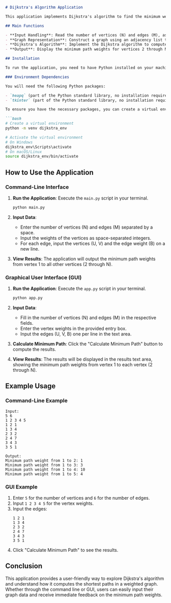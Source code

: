 ```markdown
# Dijkstra's Algorithm Application

This application implements Dijkstra's algorithm to find the minimum weight path in a graph. It allows users to input the number of vertices and edges, the weights of the vertices, and the edges themselves. The application can be run via a command-line interface or a graphical user interface (GUI).

## Main Functions

- **Input Handling**: Read the number of vertices (N) and edges (M), as well as the weights of the vertices and the edges connecting them.
- **Graph Representation**: Construct a graph using an adjacency list to represent the connections and weights between vertices.
- **Dijkstra's Algorithm**: Implement the Dijkstra algorithm to compute the minimum path weights from a starting vertex (vertex 1) to all other vertices.
- **Output**: Display the minimum path weights for vertices 2 through N.

## Installation

To run the application, you need to have Python installed on your machine. You can download Python from [python.org](https://www.python.org/downloads/).

### Environment Dependencies

You will need the following Python packages:

- `heapq` (part of the Python standard library, no installation required)
- `tkinter` (part of the Python standard library, no installation required)

To ensure you have the necessary packages, you can create a virtual environment and install any additional dependencies if needed.

```bash
# Create a virtual environment
python -m venv dijkstra_env

# Activate the virtual environment
# On Windows
dijkstra_env\Scripts\activate
# On macOS/Linux
source dijkstra_env/bin/activate
```

## How to Use the Application

### Command-Line Interface

1. **Run the Application**:
   Execute the `main.py` script in your terminal.

   ```bash
   python main.py
   ```

2. **Input Data**:
   - Enter the number of vertices (N) and edges (M) separated by a space.
   - Input the weights of the vertices as space-separated integers.
   - For each edge, input the vertices (U, V) and the edge weight (B) on a new line.

3. **View Results**:
   The application will output the minimum path weights from vertex 1 to all other vertices (2 through N).

### Graphical User Interface (GUI)

1. **Run the Application**:
   Execute the `app.py` script in your terminal.

   ```bash
   python app.py
   ```

2. **Input Data**:
   - Fill in the number of vertices (N) and edges (M) in the respective fields.
   - Enter the vertex weights in the provided entry box.
   - Input the edges (U, V, B) one per line in the text area.

3. **Calculate Minimum Path**:
   Click the "Calculate Minimum Path" button to compute the results.

4. **View Results**:
   The results will be displayed in the results text area, showing the minimum path weights from vertex 1 to each vertex (2 through N).

## Example Usage

### Command-Line Example

```
Input:
5 6
1 2 3 4 5
1 2 1
1 3 4
2 3 2
2 4 7
3 4 3
3 5 1

Output:
Minimum path weight from 1 to 2: 1
Minimum path weight from 1 to 3: 3
Minimum path weight from 1 to 4: 10
Minimum path weight from 1 to 5: 4
```

### GUI Example

1. Enter `5` for the number of vertices and `6` for the number of edges.
2. Input `1 2 3 4 5` for the vertex weights.
3. Input the edges:
   ```
   1 2 1
   1 3 4
   2 3 2
   2 4 7
   3 4 3
   3 5 1
   ```
4. Click "Calculate Minimum Path" to see the results.

## Conclusion

This application provides a user-friendly way to explore Dijkstra's algorithm and understand how it computes the shortest paths in a weighted graph. Whether through the command line or GUI, users can easily input their graph data and receive immediate feedback on the minimum path weights.
```
